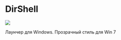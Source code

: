 # DirShell

![](https://hemulgm.ru/wp-content/uploads/2019/07/dirshell.png)

Лаунчер для Windows. Прозрачный стиль для Win 7
